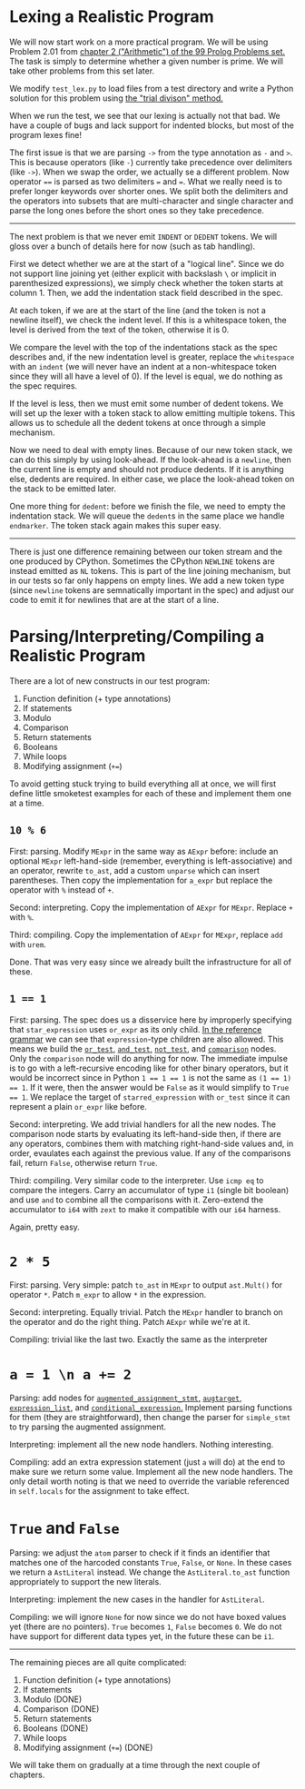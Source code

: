 # Lexing a Realistic Program

We will now start work on a more practical program. We will be using Problem 2.01 from [chapter 2 ("Arithmetic") of the 99 Prolog Problems set.](https://web.archive.org/web/20160817140043/https://sites.google.com/site/prologsite/prolog-problems/2) The task is simply to determine whether a given number is prime. We will take other problems from this set later.

We modify `test_lex.py` to load files from a test directory and write a Python solution for this problem using [the "trial divison" method.](https://en.wikipedia.org/wiki/Primality_test)

When we run the test, we see that our lexing is actually not that bad. We have a couple of bugs and lack support for indented blocks, but most of the program lexes fine!

The first issue is that we are parsing `->` from the type annotation as `-` and `>`. This is because operators (like `-`) currently take precedence over delimiters (like `->`). When we swap the order, we actually se a different problem. Now operator `==` is parsed as two delimiters `=` and `=`. What we really need is to prefer longer keywords over shorter ones. We split both the delimiters and the operators into subsets that are multi-character and single character and parse the long ones before the short ones so they take precedence.

---

The next problem is that we never emit `INDENT` or `DEDENT` tokens. We will gloss over a bunch of details here for now (such as tab handling).

First we detect whether we are at the start of a "logical line". Since we do not support line joining yet (either explicit with backslash `\` or implicit in parenthesized expressions), we simply check whether the token starts at column 1. Then, we add the indentation stack field described in the spec.

At each token, if we are at the start of the line (and the token is not a newline itself), we check the indent level. If this is a whitespace token, the level is derived from the text of the token, otherwise it is 0.

We compare the level with the top of the indentations stack as the spec describes and, if the new indentation level is greater, replace the `whitespace` with an `indent` (we will never have an indent at a non-whitespace token since they will all have a level of 0). If the level is equal, we do nothing as the spec requires.

If the level is less, then we must emit some number of dedent tokens. We will set up the lexer with a token stack to allow emitting multiple tokens. This allows us to schedule all the dedent tokens at once through a simple mechanism.

Now we need to deal with empty lines. Because of our new token stack, we can do this simply by using look-ahead. If the look-ahead is a `newline`, then the current line is empty and should not produce dedents. If it is anything else, dedents are required. In either case, we place the look-ahead token on the stack to be emitted later.

One more thing for `dedent`: before we finish the file, we need to empty the indentation stack. We will queue the `dedent`s in the same place we handle `endmarker`. The token stack again makes this super easy.

---

There is just one difference remaining between our token stream and the one produced by CPython. Sometimes the CPython `NEWLINE` tokens are instead emitted as `NL` tokens. This is part of the line joining mechanism, but in our tests so far only happens on empty lines. We add a new token type (since `newline` tokens are semnatically important in the spec) and adjust our code to emit it for newlines that are at the start of a line.

# Parsing/Interpreting/Compiling a Realistic Program

There are a lot of new constructs in our test program:

1. Function definition (+ type annotations)
2. If statements
3. Modulo
4. Comparison
5. Return statements
6. Booleans
7. While loops
8. Modifying assignment (`+=`)

To avoid getting stuck trying to build everything all at once, we will first define little smoketest examples for each of these and implement them one at a time.

## `10 % 6`

First: parsing. Modify `MExpr` in the same way as `AExpr` before: include an optional `MExpr` left-hand-side (remember, everything is left-associative) and an operator, rewrite `to_ast`, add a custom `unparse` which can insert parentheses. Then copy the implementation for `a_expr` but replace the operator with `%` instead of `+`.

Second: interpreting. Copy the implementation of `AExpr` for `MExpr`. Replace `+` with `%`.

Third: compiling. Copy the implementation of `AExpr` for `MExpr`, replace `add` with `urem`.

Done. That was very easy since we already built the infrastructure for all of these.

## `1 == 1`

First: parsing. The spec does us a disservice here by improperly specifying that `star_expression` uses `or_expr` as its only child. [In the reference grammar](https://docs.python.org/3/reference/grammar.html) we can see that `expression`-type children are also allowed. This means we build the [`or_test`,](https://docs.python.org/3.13/reference/expressions.html#grammar-token-python-grammar-or_test) [`and_test`,](https://docs.python.org/3.13/reference/expressions.html#grammar-token-python-grammar-and_test) [`not_test`,](https://docs.python.org/3.13/reference/expressions.html#grammar-token-python-grammar-not_test) and [`comparison`](https://docs.python.org/3.13/reference/expressions.html#grammar-token-python-grammar-comparison) nodes. Only the `comparison` node will do anything for now. The immediate impulse is to go with a left-recursive encoding like for other binary operators, but it would be incorrect since in Python `1 == 1 == 1` is not the same as `(1 == 1) == 1`. If it were, then the answer would be `False` as it would simplify to `True == 1`. We replace the target of `starred_expression` with `or_test` since it can represent a plain `or_expr` like before.

Second: interpreting. We add trivial handlers for all the new nodes. The comparison node starts by evaluating its left-hand-side then, if there are any operators, combines them with matching right-hand-side values and, in order, evaulates each against the previous value. If any of the comparisons fail, return `False`, otherwise return `True`.

Third: compiling. Very similar code to the interpreter. Use `icmp eq` to compare the integers. Carry an accumulator of type `i1` (single bit boolean) and use `and` to combine all the comparisons with it. Zero-extend the accumulator to `i64` with `zext` to make it compatible with our `i64` harness.

Again, pretty easy.

# `2 * 5`

First: parsing. Very simple: patch `to_ast` in `MExpr` to output `ast.Mult()` for operator `*`. Patch `m_expr` to allow `*` in the expression.

Second: interpreting. Equally trivial. Patch the `MExpr` handler to branch on the operator and do the right thing. Patch `AExpr` while we're at it.

Compiling: trivial like the last two. Exactly the same as the interpreter

# `a = 1 \n a += 2`

Parsing: add nodes for [`augmented_assignment_stmt`,](https://docs.python.org/3.13/reference/simple_stmts.html#grammar-token-python-grammar-augmented_assignment_stmt) [`augtarget`,](https://docs.python.org/3.13/reference/simple_stmts.html#grammar-token-python-grammar-augtarget) [`expression_list`,](https://docs.python.org/3.13/reference/expressions.html#grammar-token-python-grammar-expression_list) and [`conditional_expression`.](https://docs.python.org/3.13/reference/expressions.html#grammar-token-python-grammar-conditional_expression) Implement parsing functions for them (they are straightforward), then change the parser for `simple_stmt` to try parsing the augmented assignment.

Interpreting: implement all the new node handlers. Nothing interesting.

Compiling: add an extra expression statement (just `a` will do) at the end to make sure we return some value. Implement all the new node handlers. The only detail worth noting is that we need to override the variable referenced in `self.locals` for the assignment to take effect.

# `True` and `False`

Parsing: we adjust the `atom` parser to check if it finds an identifier that matches one of the harcoded constants `True`, `False`, or `None`. In these cases we return a `AstLiteral` instead. We change the `AstLiteral.to_ast` function appropriately to support the new literals.

Interpreting: implement the new cases in the handler for `AstLiteral`.

Compiling: we will ignore `None` for now since we do not have boxed values yet (there are no pointers). `True` becomes `1`, `False` becomes `0`. We do not have support for different data types yet, in the future these can be `i1`.

---

The remaining pieces are all quite complicated:

1. Function definition (+ type annotations)
2. If statements
3. Modulo (DONE)
4. Comparison (DONE)
5. Return statements
6. Booleans (DONE)
7. While loops
8. Modifying assignment (`+=`) (DONE)

We will take them on gradually at a time through the next couple of chapters.
